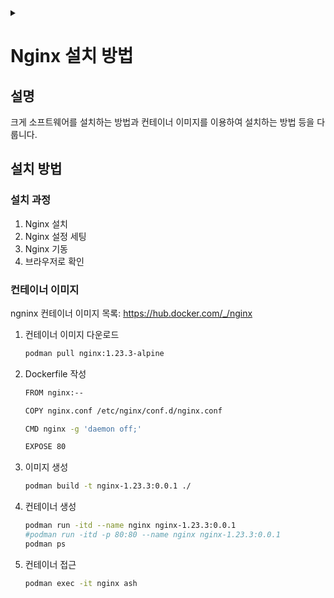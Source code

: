 <link rel="stylesheet" type="text/css" href="/css/header.css">
<link rel="stylesheet" type="text/css" href="/css/bootstrap/5.3.0-alpha1/bootstrap.css">
<div class="sticky-top bg-white pt-1 pb-2" id="header-div-max"></div>
<details id="display-none"><summary></summary>
  <script src="/js/header.js" defer="defer"></script>
  <script src="/js/table/numbering.js" defer="defer"></script>
  <script src="/js/bootstrap/5.3.0-alpha1/bootstrap.bundle.js" defer="defer"></script>
</details>

# Nginx 설치 방법

## 설명

크게 소프트웨어를 설치하는 방법과 컨테이너 이미지를 이용하여 설치하는 방법 등을 다룹니다.

## 설치 방법

### 설치 과정

1. Nginx 설치
2. Nginx 설정 세팅
3. Nginx 기동
4. 브라우저로 확인

### 컨테이너 이미지

ngninx 컨테이너 이미지 목록: <https://hub.docker.com/_/nginx>

1. 컨테이너 이미지 다운로드

    ```bash
    podman pull nginx:1.23.3-alpine
    ```

1. Dockerfile 작성

    ```bash
    FROM nginx:--

    COPY nginx.conf /etc/nginx/conf.d/nginx.conf

    CMD nginx -g 'daemon off;'

    EXPOSE 80
    ```

1. 이미지 생성

    ```bash
    podman build -t nginx-1.23.3:0.0.1 ./
    ```

1. 컨테이너 생성

    ```bash
    podman run -itd --name nginx nginx-1.23.3:0.0.1
    #podman run -itd -p 80:80 --name nginx nginx-1.23.3:0.0.1
    podman ps
    ```

1. 컨테이너 접근

    ```bash
    podman exec -it nginx ash
    ```

<!-- TODO: ## CentOS 8 설치 -->